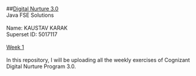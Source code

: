 ##[Digital Nurture 3.0](https://github.com/trinity2040/Digital-Nurture-3.0)
<br />
Java FSE Solutions
<br />
<br />
Name: KAUSTAV KARAK
<br />
Superset ID: 5017117
<br />
<br />
[Week 1](https://github.com/kaustavkarak/KaustavKarak_5017117/tree/main/Week%201)
<br />
<br />
In this repository, I will be uploading all the weekly exercises of Cognizant Digital Nurture Program 3.0.
